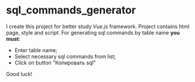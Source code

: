 # sql_commands_generator

I create this project for better study *Vue.js* framework.
Project contains html page, style and script.
For generating sql commands by table name **you must**:

- Enter table name;
- Select necessary sql commands from list;
- Click on button "Копировать sql"

Good luck!
